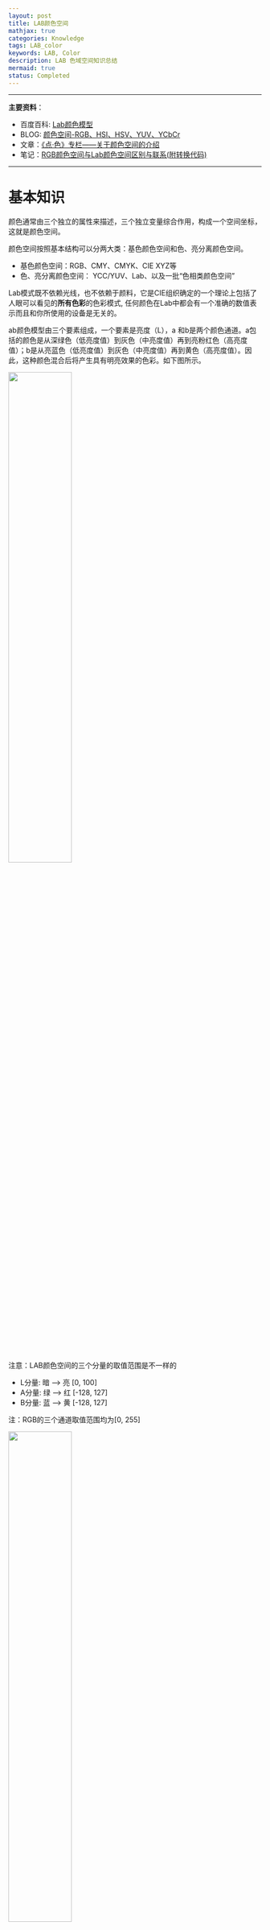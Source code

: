 ```yaml
---
layout: post
title: LAB颜色空间
mathjax: true
categories: Knowledge
tags: LAB_color
keywords: LAB, Color
description: LAB 色域空间知识总结
mermaid: true
status: Completed
---
```


---
**主要资料**：  

- 百度百科: [Lab颜色模型](https://baike.baidu.com/item/Lab%E9%A2%9C%E8%89%B2%E6%A8%A1%E5%9E%8B/3944053?fr=aladdin) 
- BLOG: [颜色空间-RGB、HSI、HSV、YUV、YCbCr](https://blog.csdn.net/baidu_35561918/article/details/52304556) 
- 文章：[《点·色》专栏——关于颜色空间的介绍](https://www.sohu.com/a/134276760_526605) 
- 笔记：[RGB颜色空间与Lab颜色空间区别与联系(附转换代码)](https://blog.csdn.net/dengheCSDN/article/details/78031825) 

---

# 基本知识

颜色通常由三个独立的属性来描述，三个独立变量综合作用，构成一个空间坐标，这就是颜色空间。

颜色空间按照基本结构可以分两大类：基色颜色空间和色、亮分离颜色空间。

- 基色颜色空间：RGB、CMY、CMYK、CIE XYZ等 
- 色、亮分离颜色空间： YCC/YUV、Lab、以及一批“色相类颜色空间” 


Lab模式既不依赖光线，也不依赖于颜料，它是CIE组织确定的一个理论上包括了人眼可以看见的**所有色彩**的色彩模式, 任何颜色在Lab中都会有一个准确的数值表示而且和你所使用的设备是无关的。

ab颜色模型由三个要素组成，一个要素是亮度（L），a 和b是两个颜色通道。a包括的颜色是从深绿色（低亮度值）到灰色（中亮度值）再到亮粉红色（高亮度值）；b是从亮蓝色（低亮度值）到灰色（中亮度值）再到黄色（高亮度值）。因此，这种颜色混合后将产生具有明亮效果的色彩。如下图所示。  

<img src="https://i.imgur.com/jAWFNFA.jpg" width=50% align=center />

注意：LAB颜色空间的三个分量的取值范围是不一样的  

- L分量: 暗 --> 亮 [0, 100] 
- A分量: 绿 --> 红 [-128, 127] 
- B分量: 蓝 --> 黄 [-128, 127] 

注：RGB的三个通道取值范围均为[0, 255]

<img src="https://i.imgur.com/fZW6tLl.jpg" width=50% align=center />


# RGB与LAB的区别
RGB的是由红色通道（R）、绿色通道（G）、蓝色通道（B）组成的，最亮的红色+最亮的绿色+最亮的蓝色=白色；最暗的红色+最暗的绿色+最暗的蓝色=黑色；而在最亮和最暗之间，相同明暗度的红色+相同明暗度的绿色+相同明暗度的蓝色=灰色。在RGB的任意一个通道内，白和黑表示这个颜色的明暗度。所以，有白色或者灰白色的地方，R、G、B三个通道都不可能是黑色的，因为必须要有R、G、B三个通道来构成这些颜色。    而LAB不一样，LAB中的明度通道（L）专门负责整张图的明暗度，简单的说就是整幅图的黑白版。a通道和b通道只负责颜色的多少。a通道表示从洋红色（通道里的白色）至深绿色（通道里的黑色）的范围；b表示从焦黄色（通道里的白色）至袅蓝色（通道里的黑色）的范围；a、b通道里的50%中性灰色表示没有颜色，所以越接近灰色说明颜色越少，而且a通道和b通道的颜色没有亮度。这就说明了为什么在a、b通道中红色T恤的轮廓是那么的清晰！因为红色是洋红色+焦黄色组成的。  

**总的来说**：  

1. 适合RGB通道抠的图大部分LAB模式能完成，反之不成立。
2. 任何单一色调背景下，用通道抠有明显颜色区别的部分，用LAB模式很快能完成。 
3. LAB模式下对明度（L）通道做任何操作（如锐化、模糊等）不会影响到色相。

原文：[RGB颜色空间与Lab颜色空间区别与联系](https://blog.csdn.net/dengheCSDN/article/details/78031825?utm_source=copy)


# 应用
LAB色域宽阔。 不仅包含了RGB，CMYK的所有色域，还能表现它们不能表现的色彩。人的肉眼能感知的色彩，都能通过Lab模型表现出来。另外，Lab色彩模型的绝妙之处还在于它弥补了RGB色彩模型色彩分布不均的不足，因为RGB模型在蓝色到绿色之间的过渡色彩过多，而在绿色到红色之间又缺少黄色和其他色彩。如果我们想在数字图形的处理中保留尽量宽阔的色域和丰富的色彩，最好选择Lab。

# 颜色直方图
颜色直方图描述的时不同的色彩在整幅图像所占的比例，而不关心每种颜色所处的空间位置。
颜色直方图可以基于不同的颜色空间和坐标系，最常用的颜色空间时RGB颜色空间，原因在于大部分的数字图像都是用这种颜色空间表达的。然而，RGB空间结构并不符合人们对颜色相似性的主观判断。因此，有人提出了基于HSV空间、Luv空间和Lab空间的颜色直方图，因为它们更接近于人们对颜色的主观认识。  

来源： [图像颜色特征提取](https://blog.csdn.net/chenbang110/article/details/7724824)
